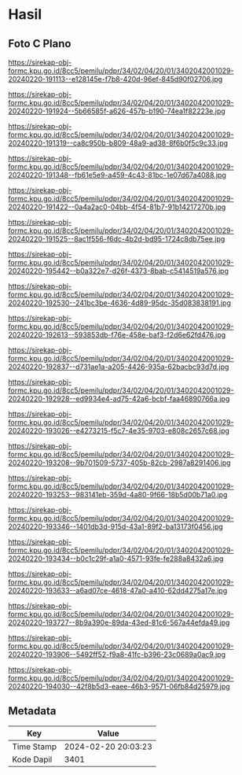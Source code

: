 # Hasil

## Foto C Plano

https://sirekap-obj-formc.kpu.go.id/8cc5/pemilu/pdpr/34/02/04/20/01/3402042001029-20240220-191113--e128145e-f7b8-420d-96ef-845d90f02706.jpg

https://sirekap-obj-formc.kpu.go.id/8cc5/pemilu/pdpr/34/02/04/20/01/3402042001029-20240220-191924--5b66585f-a626-457b-b190-74ea1f82223e.jpg

https://sirekap-obj-formc.kpu.go.id/8cc5/pemilu/pdpr/34/02/04/20/01/3402042001029-20240220-191319--ca8c950b-b809-48a9-ad38-8f6b0f5c9c33.jpg

https://sirekap-obj-formc.kpu.go.id/8cc5/pemilu/pdpr/34/02/04/20/01/3402042001029-20240220-191348--fb61e5e9-a459-4c43-81bc-1e07d67a4088.jpg

https://sirekap-obj-formc.kpu.go.id/8cc5/pemilu/pdpr/34/02/04/20/01/3402042001029-20240220-191422--0a4a2ac0-04bb-4f54-81b7-91b14217270b.jpg

https://sirekap-obj-formc.kpu.go.id/8cc5/pemilu/pdpr/34/02/04/20/01/3402042001029-20240220-191525--8ac1f556-f6dc-4b2d-bd95-1724c8db75ee.jpg

https://sirekap-obj-formc.kpu.go.id/8cc5/pemilu/pdpr/34/02/04/20/01/3402042001029-20240220-195442--b0a322e7-d26f-4373-8bab-c5414519a576.jpg

https://sirekap-obj-formc.kpu.go.id/8cc5/pemilu/pdpr/34/02/04/20/01/3402042001029-20240220-192530--241bc3be-4636-4d89-95dc-35d083838191.jpg

https://sirekap-obj-formc.kpu.go.id/8cc5/pemilu/pdpr/34/02/04/20/01/3402042001029-20240220-192613--593853db-f76e-458e-baf3-f2d6e62fd476.jpg

https://sirekap-obj-formc.kpu.go.id/8cc5/pemilu/pdpr/34/02/04/20/01/3402042001029-20240220-192837--d731ae1a-a205-4426-935a-62bacbc93d7d.jpg

https://sirekap-obj-formc.kpu.go.id/8cc5/pemilu/pdpr/34/02/04/20/01/3402042001029-20240220-192928--ed9934e4-ad75-42a6-bcbf-faa46890766a.jpg

https://sirekap-obj-formc.kpu.go.id/8cc5/pemilu/pdpr/34/02/04/20/01/3402042001029-20240220-193026--e4273215-f5c7-4e35-9703-e808c2657c68.jpg

https://sirekap-obj-formc.kpu.go.id/8cc5/pemilu/pdpr/34/02/04/20/01/3402042001029-20240220-193208--9b701509-5737-405b-82cb-2987a8291406.jpg

https://sirekap-obj-formc.kpu.go.id/8cc5/pemilu/pdpr/34/02/04/20/01/3402042001029-20240220-193253--983141eb-359d-4a80-9f66-18b5d00b71a0.jpg

https://sirekap-obj-formc.kpu.go.id/8cc5/pemilu/pdpr/34/02/04/20/01/3402042001029-20240220-193346--1401db3d-915d-43a1-89f2-ba13173f0456.jpg

https://sirekap-obj-formc.kpu.go.id/8cc5/pemilu/pdpr/34/02/04/20/01/3402042001029-20240220-193434--b0c1c29f-a1a0-4571-93fe-fe288a8432a6.jpg

https://sirekap-obj-formc.kpu.go.id/8cc5/pemilu/pdpr/34/02/04/20/01/3402042001029-20240220-193633--a6ad07ce-4618-47a0-a410-62dd4275a17e.jpg

https://sirekap-obj-formc.kpu.go.id/8cc5/pemilu/pdpr/34/02/04/20/01/3402042001029-20240220-193727--8b9a390e-89da-43ed-81c6-567a44efda49.jpg

https://sirekap-obj-formc.kpu.go.id/8cc5/pemilu/pdpr/34/02/04/20/01/3402042001029-20240220-193906--5492ff52-f9a8-41fc-b396-23c0689a0ac9.jpg

https://sirekap-obj-formc.kpu.go.id/8cc5/pemilu/pdpr/34/02/04/20/01/3402042001029-20240220-194030--42f8b5d3-eaee-46b3-9571-06fb84d25979.jpg


## Metadata

| Key        | Value               |
| ---------- | ------------------- |
| Time Stamp | 2024-02-20 20:03:23 |
| Kode Dapil | 3401                |



